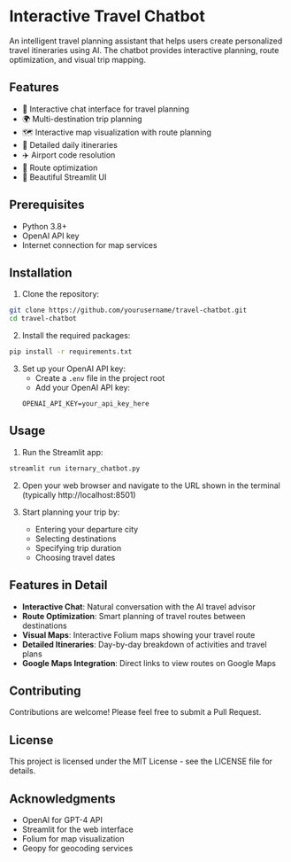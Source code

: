 # Interactive Travel Chatbot

An intelligent travel planning assistant that helps users create personalized travel itineraries using AI. The chatbot provides interactive planning, route optimization, and visual trip mapping.

## Features

- 🤖 Interactive chat interface for travel planning
- 🌍 Multi-destination trip planning
- 🗺️ Interactive map visualization with route planning
- 📅 Detailed daily itineraries
- ✈️ Airport code resolution
- 🎯 Route optimization
- 📱 Beautiful Streamlit UI

## Prerequisites

- Python 3.8+
- OpenAI API key
- Internet connection for map services

## Installation

1. Clone the repository:
```bash
git clone https://github.com/yourusername/travel-chatbot.git
cd travel-chatbot
```

2. Install the required packages:
```bash
pip install -r requirements.txt
```

3. Set up your OpenAI API key:
   - Create a `.env` file in the project root
   - Add your OpenAI API key:
   ```
   OPENAI_API_KEY=your_api_key_here
   ```

## Usage

1. Run the Streamlit app:
```bash
streamlit run iternary_chatbot.py
```

2. Open your web browser and navigate to the URL shown in the terminal (typically http://localhost:8501)

3. Start planning your trip by:
   - Entering your departure city
   - Selecting destinations
   - Specifying trip duration
   - Choosing travel dates

## Features in Detail

- **Interactive Chat**: Natural conversation with the AI travel advisor
- **Route Optimization**: Smart planning of travel routes between destinations
- **Visual Maps**: Interactive Folium maps showing your travel route
- **Detailed Itineraries**: Day-by-day breakdown of activities and travel plans
- **Google Maps Integration**: Direct links to view routes on Google Maps

## Contributing

Contributions are welcome! Please feel free to submit a Pull Request.

## License

This project is licensed under the MIT License - see the LICENSE file for details.

## Acknowledgments

- OpenAI for GPT-4 API
- Streamlit for the web interface
- Folium for map visualization
- Geopy for geocoding services 